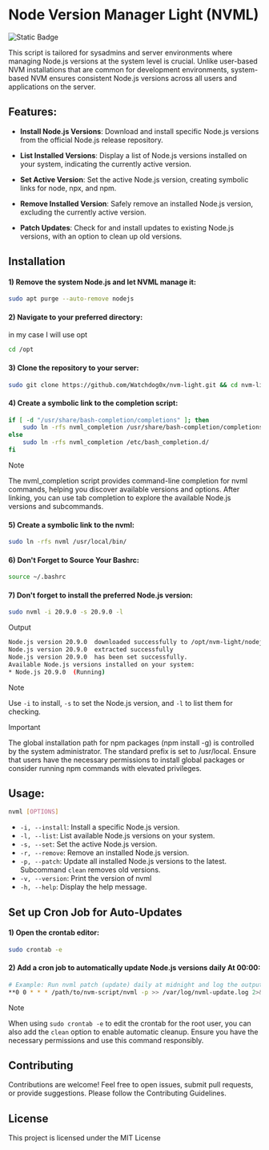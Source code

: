 # Node Version Manager Light (NVML) 
![Static Badge](https://img.shields.io/badge/%20Version-1.1.0-rgb(93%2C%2063%2C%20211)?style=for-the-badge&labelColor=%23161B22)

This script is tailored for sysadmins and server environments where managing Node.js versions at the system level is crucial. Unlike user-based NVM installations that are common for development environments, system-based NVM ensures consistent Node.js versions across all users and applications on the server.

## Features:

- **Install Node.js Versions**: Download and install specific Node.js versions from the official Node.js release repository.

- **List Installed Versions**: Display a list of Node.js versions installed on your system, indicating the currently active version.

- **Set Active Version**: Set the active Node.js version, creating symbolic links for node, npx, and npm.

- **Remove Installed Version**: Safely remove an installed Node.js version, excluding the currently active version.

- **Patch Updates**: Check for and install updates to existing Node.js versions, with an option to clean up old versions.

## Installation

#### 1) **Remove the system Node.js and let NVML manage it:**
```bash
sudo apt purge --auto-remove nodejs
```

#### 2) **Navigate to your preferred directory:**
in my case I will use opt
```bash
cd /opt
```

#### 3) **Clone the repository to your server:**
```bash
sudo git clone https://github.com/Watchdog0x/nvm-light.git && cd nvm-light
```

#### 4) **Create a symbolic link to the completion script:**
```bash
if [ -d "/usr/share/bash-completion/completions" ]; then
    sudo ln -rfs nvml_completion /usr/share/bash-completion/completions/
else
    sudo ln -rfs nvml_completion /etc/bash_completion.d/
fi
```
> [!NOTE] 
> The nvml_completion script provides command-line completion for nvml commands, helping you discover available versions and options. After linking, you can use tab completion to explore the available Node.js versions and subcommands.

#### 5) **Create a symbolic link to the nvml:**
```bash
sudo ln -rfs nvml /usr/local/bin/
```

#### 6) **Don't Forget to Source Your Bashrc:**
```bash
source ~/.bashrc
```

#### 7) **Don't forget to install the preferred Node.js version:**
```bash
sudo nvml -i 20.9.0 -s 20.9.0 -l
```
Output
```bash
Node.js version 20.9.0  downloaded successfully to /opt/nvm-light/nodejs
Node.js version 20.9.0  extracted successfully
Node.js version 20.9.0  has been set successfully.
Available Node.js versions installed on your system:
* Node.js 20.9.0  (Running)
```
> [!NOTE] 
> Use `-i` to install, `-s` to set the Node.js version, and `-l` to list them for checking.

>[!IMPORTANT]
>The global installation path for npm packages (npm install -g) is controlled by the system administrator. The standard prefix is set to /usr/local. Ensure that users have the necessary permissions to install global packages or consider running npm commands with elevated privileges.

## Usage:

```bash
nvml [OPTIONS]
```

- `-i, --install`: Install a specific Node.js version.
- `-l, --list`: List available Node.js versions on your system.
- `-s, --set`: Set the active Node.js version.
- `-r, --remove`: Remove an installed Node.js version.
- `-p, --patch`: Update all installed Node.js versions to the latest. Subcommand `clean` removes old versions.
- `-v, --version`: Print the version of nvml
- `-h, --help`: Display the help message.

## Set up Cron Job for Auto-Updates

#### 1) **Open the crontab editor:**
```bash
sudo crontab -e
```

#### 2) Add a cron job to automatically update Node.js versions daily At 00:00:
```bash
# Example: Run nvml patch (update) daily at midnight and log the output
**0 0 * * * /path/to/nvm-script/nvml -p >> /var/log/nvml-update.log 2>&1
```

> [!NOTE] 
> When using `sudo crontab -e` to edit the crontab for the root user, you can also add the `clean` option to enable automatic cleanup. Ensure you have the necessary permissions and use this command responsibly.


## Contributing
Contributions are welcome! Feel free to open issues, submit pull requests, or provide suggestions. Please follow the Contributing Guidelines.


## License
This project is licensed under the MIT License

